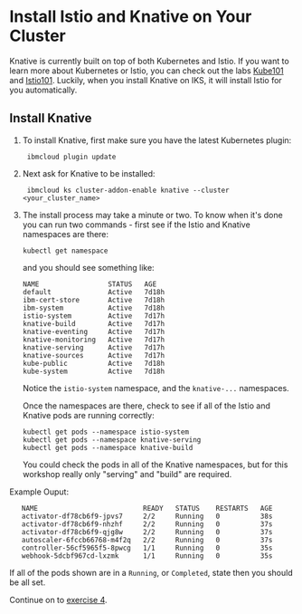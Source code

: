 # Install Istio and Knative on Your Cluster

Knative is currently built on top of both Kubernetes and Istio. If you want to learn more about Kubernetes or Istio, you can check out the labs [Kube101](https://github.com/IBM/kube101/tree/master/workshop) and [Istio101](https://github.com/IBM/istio101/tree/master/workshop). Luckily, when you install Knative on IKS, it will install Istio for you automatically.

## Install Knative

1. To install Knative, first make sure you have the latest Kubernetes plugin:

   ```text
    ibmcloud plugin update
   ```

2. Next ask for Knative to be installed:

   ```text
    ibmcloud ks cluster-addon-enable knative --cluster <your_cluster_name>
   ```

3. The install process may take a minute or two. To know when it's done you can run two commands - first see if the Istio and Knative namespaces are there:

   ```text
   kubectl get namespace
   ```

   and you should see something like:

   ```text
   NAME                 STATUS   AGE
   default              Active   7d18h
   ibm-cert-store       Active   7d18h
   ibm-system           Active   7d18h
   istio-system         Active   7d17h
   knative-build        Active   7d17h
   knative-eventing     Active   7d17h
   knative-monitoring   Active   7d17h
   knative-serving      Active   7d17h
   knative-sources      Active   7d17h
   kube-public          Active   7d18h
   kube-system          Active   7d18h
   ```

   Notice the `istio-system` namespace, and the `knative-...` namespaces.

   Once the namespaces are there, check to see if all of the Istio and Knative pods are running correctly:

   ```text
   kubectl get pods --namespace istio-system
   kubectl get pods --namespace knative-serving
   kubectl get pods --namespace knative-build
   ```

   You could check the pods in all of the Knative namespaces, but for this workshop really only "serving" and "build" are required.

Example Ouput:

```text
   NAME                          READY   STATUS    RESTARTS   AGE
   activator-df78cb6f9-jpvs7     2/2     Running   0          38s
   activator-df78cb6f9-nhzhf     2/2     Running   0          37s
   activator-df78cb6f9-qjg8w     2/2     Running   0          37s
   autoscaler-6fccb66768-m4f2q   2/2     Running   0          37s
   controller-56cf5965f5-8pwcg   1/1     Running   0          35s
   webhook-5dcbf967cd-lxzmk      1/1     Running   0          35s
```

If all of the pods shown are in a `Running`, or `Completed`, state then you should be all set.

Continue on to [exercise 4](exercise-4.md).

